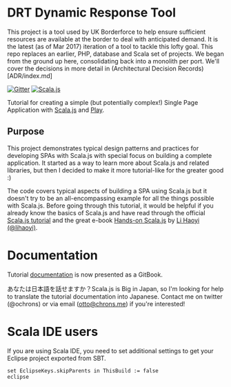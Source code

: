 # DRT Dynamic Response Tool


This project is a tool used by UK Borderforce to help ensure sufficient resources are available at the border to deal 
with anticipated demand. 
It is the latest (as of Mar 2017) iteration of a tool to tackle this lofty goal. This repo replaces an earlier, PHP, database
and Scala set of projects. 
We began from the ground up here, consolidating back into a monolith per port. We'll cover the decisions in more detail in 
(Architectural Decision Records)[ADR/index.md]

[![Gitter](https://badges.gitter.im/Join%20Chat.svg)](https://gitter.im/ochrons/scalajs-spa-tutorial?utm_source=badge&utm_medium=badge&utm_campaign=pr-badge)
[![Scala.js](https://www.scala-js.org/assets/badges/scalajs-0.6.8.svg)](https://www.scala-js.org)

Tutorial for creating a simple (but potentially complex!) Single Page Application with
[Scala.js](http://www.scala-js.org/) and [Play](https://www.playframework.com/).

## Purpose

This project demonstrates typical design patterns and practices for developing SPAs with Scala.js with special focus on
building a complete application. It started as a way to learn more about Scala.js and related libraries, but then I
decided to make it more tutorial-like for the greater good :)

The code covers typical aspects of building a SPA using Scala.js but it doesn't try to be an all-encompassing example
for all the things possible with Scala.js. Before going through this tutorial, it would be helpful if you already know
the basics of Scala.js and have read through the official [Scala.js tutorial](http://www.scala-js.org/doc/tutorial.html)
and the great e-book [Hands-on Scala.js](http://lihaoyi.github.io/hands-on-scala-js/#Hands-onScala.js) by 
[Li Haoyi (@lihaoyi)](https://github.com/lihaoyi).

# Documentation

Tutorial [documentation](https://ochrons.github.io/scalajs-spa-tutorial) is now presented as a GitBook.

あなたは日本語を話せますか？Scala.js is Big in Japan, so I'm looking for help to translate the tutorial documentation into Japanese.
Contact me on twitter (@ochrons) or via email (otto@chrons.me) if you're interested!

# Scala IDE users

If you are using Scala IDE, you need to set additional settings to get your Eclipse project exported from SBT.

```
set EclipseKeys.skipParents in ThisBuild := false
eclipse
```
